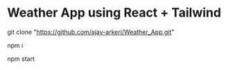 # Weather App using React + Tailwind

git clone "https://github.com/ajay-arkeri/Weather_App.git"

npm i

npm start
